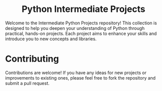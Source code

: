<h1 align="center">Python Intermediate Projects</h1>

Welcome to the Intermediate Python Projects repository! This collection is designed to help you deepen your understanding of Python through practical, hands-on projects. Each project aims to enhance your skills and introduce you to new concepts and libraries.

# Contributing
Contributions are welcome! If you have any ideas for new projects or improvements to existing ones, please feel free to fork the repository and submit a pull request.
